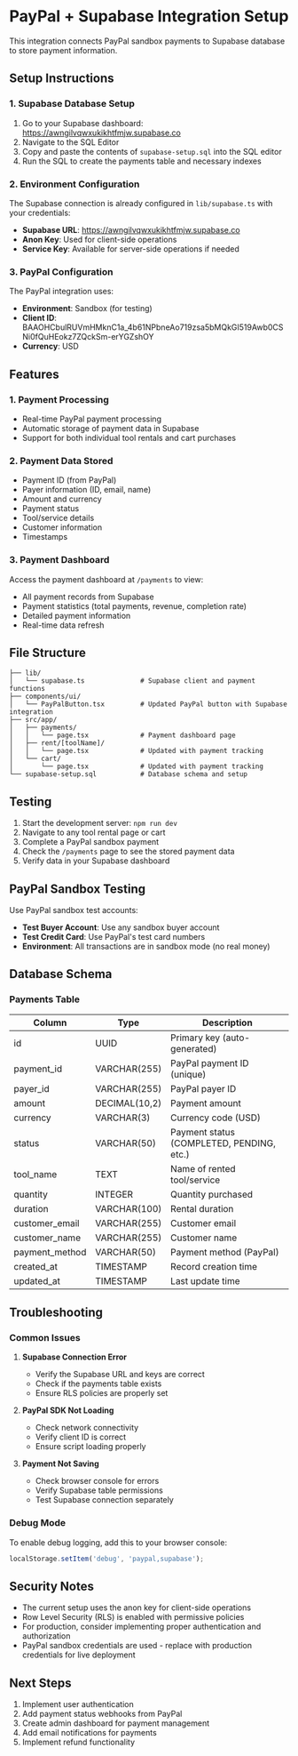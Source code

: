 # PayPal + Supabase Integration Setup

This integration connects PayPal sandbox payments to Supabase database to store payment information.

## Setup Instructions

### 1. Supabase Database Setup

1. Go to your Supabase dashboard: https://awngilvqwxukikhtfmjw.supabase.co
2. Navigate to the SQL Editor
3. Copy and paste the contents of `supabase-setup.sql` into the SQL editor
4. Run the SQL to create the payments table and necessary indexes

### 2. Environment Configuration

The Supabase connection is already configured in `lib/supabase.ts` with your credentials:
- **Supabase URL**: https://awngilvqwxukikhtfmjw.supabase.co
- **Anon Key**: Used for client-side operations
- **Service Key**: Available for server-side operations if needed

### 3. PayPal Configuration

The PayPal integration uses:
- **Environment**: Sandbox (for testing)
- **Client ID**: BAAOHCbulRUVmHMknC1a_4b61NPbneAo719zsa5bMQkGI519Awb0CSNi0fQuHEokz7ZQckSm-erYGZshOY
- **Currency**: USD

## Features

### 1. Payment Processing
- Real-time PayPal payment processing
- Automatic storage of payment data in Supabase
- Support for both individual tool rentals and cart purchases

### 2. Payment Data Stored
- Payment ID (from PayPal)
- Payer information (ID, email, name)
- Amount and currency
- Payment status
- Tool/service details
- Customer information
- Timestamps

### 3. Payment Dashboard
Access the payment dashboard at `/payments` to view:
- All payment records from Supabase
- Payment statistics (total payments, revenue, completion rate)
- Detailed payment information
- Real-time data refresh

## File Structure

```
├── lib/
│   └── supabase.ts              # Supabase client and payment functions
├── components/ui/
│   └── PayPalButton.tsx         # Updated PayPal button with Supabase integration
├── src/app/
│   ├── payments/
│   │   └── page.tsx             # Payment dashboard page
│   ├── rent/[toolName]/
│   │   └── page.tsx             # Updated with payment tracking
│   └── cart/
│       └── page.tsx             # Updated with payment tracking
└── supabase-setup.sql           # Database schema and setup
```

## Testing

1. Start the development server: `npm run dev`
2. Navigate to any tool rental page or cart
3. Complete a PayPal sandbox payment
4. Check the `/payments` page to see the stored payment data
5. Verify data in your Supabase dashboard

## PayPal Sandbox Testing

Use PayPal sandbox test accounts:
- **Test Buyer Account**: Use any sandbox buyer account
- **Test Credit Card**: Use PayPal's test card numbers
- **Environment**: All transactions are in sandbox mode (no real money)

## Database Schema

### Payments Table

| Column | Type | Description |
|--------|------|-------------|
| id | UUID | Primary key (auto-generated) |
| payment_id | VARCHAR(255) | PayPal payment ID (unique) |
| payer_id | VARCHAR(255) | PayPal payer ID |
| amount | DECIMAL(10,2) | Payment amount |
| currency | VARCHAR(3) | Currency code (USD) |
| status | VARCHAR(50) | Payment status (COMPLETED, PENDING, etc.) |
| tool_name | TEXT | Name of rented tool/service |
| quantity | INTEGER | Quantity purchased |
| duration | VARCHAR(100) | Rental duration |
| customer_email | VARCHAR(255) | Customer email |
| customer_name | VARCHAR(255) | Customer name |
| payment_method | VARCHAR(50) | Payment method (PayPal) |
| created_at | TIMESTAMP | Record creation time |
| updated_at | TIMESTAMP | Last update time |

## Troubleshooting

### Common Issues

1. **Supabase Connection Error**
   - Verify the Supabase URL and keys are correct
   - Check if the payments table exists
   - Ensure RLS policies are properly set

2. **PayPal SDK Not Loading**
   - Check network connectivity
   - Verify client ID is correct
   - Ensure script loading properly

3. **Payment Not Saving**
   - Check browser console for errors
   - Verify Supabase table permissions
   - Test Supabase connection separately

### Debug Mode

To enable debug logging, add this to your browser console:
```javascript
localStorage.setItem('debug', 'paypal,supabase');
```

## Security Notes

- The current setup uses the anon key for client-side operations
- Row Level Security (RLS) is enabled with permissive policies
- For production, consider implementing proper authentication and authorization
- PayPal sandbox credentials are used - replace with production credentials for live deployment

## Next Steps

1. Implement user authentication
2. Add payment status webhooks from PayPal
3. Create admin dashboard for payment management
4. Add email notifications for payments
5. Implement refund functionality
